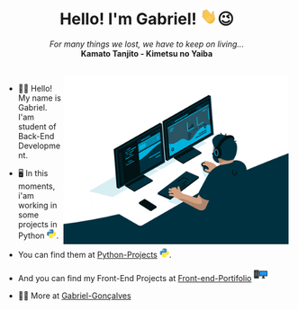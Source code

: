 <h1 align="center">
    Hello! I'm Gabriel! <img src="hi.gif" height="30px" width="30px" alt="GIF">😉
</h1>
<p align="center">
    <i>For many things we lost, we have to keep on living...</i>
    <br>
    <b>Kamato Tanjito - Kimetsu no Yaiba</b>
</p>
<br>
<img align="right" width="400px" alt="GIF" src="Coding-Work.gif">

- 🧑‍💻 Hello! My name is Gabriel. I'am student of Back-End Development.

- 🖥️ In this moments, i'am working in some projects in Python <img width="17px" src="python.png">.

- You can find them at [Python-Projects](https://github.com/GabrielSombra2234/Python-Projects) <img width="17px" src="python.png">.

- And you can find my Front-End Projects at [Front-end-Portifolio](https://github.com/GabrielSombra2234/Front-end-Portfolio) <img width="25px" src="pc.png">

- 🧑‍💻 More at [Gabriel-Gonçalves](https://linktr.ee/gabrgoncalves)
